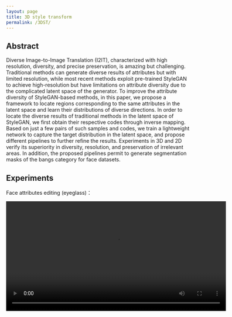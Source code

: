 ```yaml
---
layout: page
title: 3D style transform
permalink: /3DST/
---
```

## Abstract
Diverse Image-to-Image Translation (I2IT), characterized with high resolution, diversity, and precise preservation, is amazing but challenging. Traditional methods can generate diverse results of attributes but with limited resolution, while most recent methods exploit pre-trained StyleGAN to achieve high-resolution but have limitations on attribute diversity due to the complicated latent space of the generator. To improve the attribute diversity of StyleGAN-based methods, in this paper, we propose a framework to locate regions corresponding to the same attributes in the latent space and  learn their distributions of diverse directions. In order to locate the diverse results of traditional methods in the latent space of StyleGAN, we first obtain their respective  codes  through inverse mapping. Based on just a few pairs of such samples and codes, we  train a lightweight network to capture the target distribution in the latent space, and propose different pipelines to further refine the results. Experiments in 3D and 2D verify its superiority  in diversity, resolution, and preservation of irrelevant areas. In addition, the proposed pipelines permit to generate segmentation masks of the bangs category for face datasets.

## Experiments
Face attributes editing (eyeglass)：

<video width="600" height="300" controls >
      <source src="/s10.mp4" type="video/mp4">
</videos>

<video width="600" height="300" controls >
      <source src="https://drive.google.com/file/d/1RboFzZttth2SX4IE0BksyygRcZHw8QRQ/view?usp=sharing" type="video/mp4">
</videos>